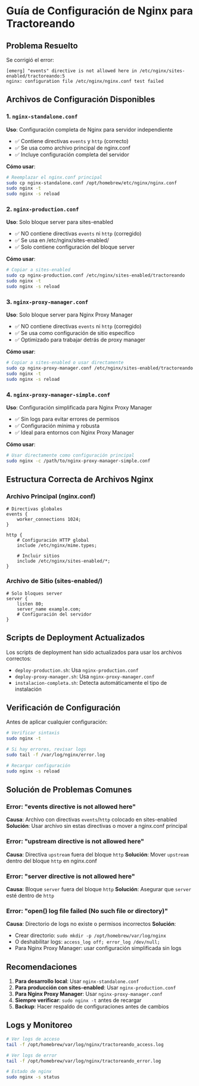 # Guía de Configuración de Nginx para Tractoreando

## Problema Resuelto

Se corrigió el error:
```
[emerg] "events" directive is not allowed here in /etc/nginx/sites-enabled/tractoreando:5
nginx: configuration file /etc/nginx/nginx.conf test failed
```

## Archivos de Configuración Disponibles

### 1. `nginx-standalone.conf`
**Uso**: Configuración completa de Nginx para servidor independiente
- ✅ Contiene directivas `events` y `http` (correcto)
- ✅ Se usa como archivo principal de nginx.conf
- ✅ Incluye configuración completa del servidor

**Cómo usar**:
```bash
# Reemplazar el nginx.conf principal
sudo cp nginx-standalone.conf /opt/homebrew/etc/nginx/nginx.conf
sudo nginx -t
sudo nginx -s reload
```

### 2. `nginx-production.conf`
**Uso**: Solo bloque server para sites-enabled
- ✅ NO contiene directivas `events` ni `http` (corregido)
- ✅ Se usa en /etc/nginx/sites-enabled/
- ✅ Solo contiene configuración del bloque server

**Cómo usar**:
```bash
# Copiar a sites-enabled
sudo cp nginx-production.conf /etc/nginx/sites-enabled/tractoreando
sudo nginx -t
sudo nginx -s reload
```

### 3. `nginx-proxy-manager.conf`
**Uso**: Solo bloque server para Nginx Proxy Manager
- ✅ NO contiene directivas `events` ni `http` (corregido)
- ✅ Se usa como configuración de sitio específico
- ✅ Optimizado para trabajar detrás de proxy manager

**Cómo usar**:
```bash
# Copiar a sites-enabled o usar directamente
sudo cp nginx-proxy-manager.conf /etc/nginx/sites-enabled/tractoreando
sudo nginx -t
sudo nginx -s reload
```

### 4. `nginx-proxy-manager-simple.conf`
**Uso**: Configuración simplificada para Nginx Proxy Manager
- ✅ Sin logs para evitar errores de permisos
- ✅ Configuración mínima y robusta
- ✅ Ideal para entornos con Nginx Proxy Manager

**Cómo usar**:
```bash
# Usar directamente como configuración principal
sudo nginx -c /path/to/nginx-proxy-manager-simple.conf
```

## Estructura Correcta de Archivos Nginx

### Archivo Principal (nginx.conf)
```nginx
# Directivas globales
events {
    worker_connections 1024;
}

http {
    # Configuración HTTP global
    include /etc/nginx/mime.types;
    
    # Incluir sitios
    include /etc/nginx/sites-enabled/*;
}
```

### Archivo de Sitio (sites-enabled/)
```nginx
# Solo bloques server
server {
    listen 80;
    server_name example.com;
    # Configuración del servidor
}
```

## Scripts de Deployment Actualizados

Los scripts de deployment han sido actualizados para usar los archivos correctos:

- `deploy-production.sh`: Usa `nginx-production.conf`
- `deploy-proxy-manager.sh`: Usa `nginx-proxy-manager.conf`
- `instalacion-completa.sh`: Detecta automáticamente el tipo de instalación

## Verificación de Configuración

Antes de aplicar cualquier configuración:

```bash
# Verificar sintaxis
sudo nginx -t

# Si hay errores, revisar logs
sudo tail -f /var/log/nginx/error.log

# Recargar configuración
sudo nginx -s reload
```

## Solución de Problemas Comunes

### Error: "events directive is not allowed here"
**Causa**: Archivo con directivas `events`/`http` colocado en sites-enabled
**Solución**: Usar archivo sin estas directivas o mover a nginx.conf principal

### Error: "upstream directive is not allowed here"
**Causa**: Directiva `upstream` fuera del bloque `http`
**Solución**: Mover `upstream` dentro del bloque `http` en nginx.conf

### Error: "server directive is not allowed here"
**Causa**: Bloque `server` fuera del bloque `http`
**Solución**: Asegurar que `server` esté dentro de `http`

### Error: "open() log file failed (No such file or directory)"
**Causa**: Directorio de logs no existe o permisos incorrectos
**Solución**: 
- Crear directorio: `sudo mkdir -p /opt/homebrew/var/log/nginx`
- O deshabilitar logs: `access_log off; error_log /dev/null;`
- Para Nginx Proxy Manager: usar configuración simplificada sin logs

## Recomendaciones

1. **Para desarrollo local**: Usar `nginx-standalone.conf`
2. **Para producción con sites-enabled**: Usar `nginx-production.conf`
3. **Para Nginx Proxy Manager**: Usar `nginx-proxy-manager.conf`
4. **Siempre verificar**: `sudo nginx -t` antes de recargar
5. **Backup**: Hacer respaldo de configuraciones antes de cambios

## Logs y Monitoreo

```bash
# Ver logs de acceso
tail -f /opt/homebrew/var/log/nginx/tractoreando_access.log

# Ver logs de error
tail -f /opt/homebrew/var/log/nginx/tractoreando_error.log

# Estado de nginx
sudo nginx -s status
```